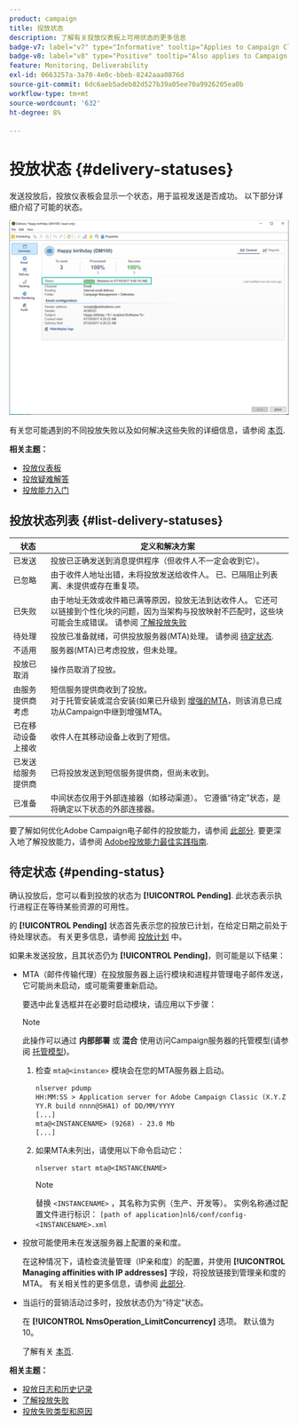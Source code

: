 ```yaml
---
product: campaign
title: 投放状态
description: 了解有关投放仪表板上可用状态的更多信息
badge-v7: label="v7" type="Informative" tooltip="Applies to Campaign Classic v7"
badge-v8: label="v8" type="Positive" tooltip="Also applies to Campaign v8"
feature: Monitoring, Deliverability
exl-id: 0663257a-3a70-4e0c-bbeb-8242aaa0876d
source-git-commit: 6dc6aeb5adeb82d527b39a05ee70a9926205ea0b
workflow-type: tm+mt
source-wordcount: '632'
ht-degree: 8%

---
```


# 投放状态 {#delivery-statuses}



<!--ajouter intro 

ajouter screenshot -->

发送投放后，投放仪表板会显示一个状态，用于监视发送是否成功。 以下部分详细介绍了可能的状态。

![](assets/delivery-status.png)

有关您可能遇到的不同投放失败以及如何解决这些失败的详细信息，请参阅 [本页](understanding-delivery-failures.md).

**相关主题：**

* [投放仪表板](delivery-dashboard.md)
* [投放疑难解答](delivery-troubleshooting.md)
* [投放能力入门](about-deliverability.md)

## 投放状态列表 {#list-delivery-statuses}

<table> 
 <thead> 
  <tr> 
   <th> 状态<br /> </th> 
   <th> 定义和解决方案<br /> </th> 
  </tr> 
 </thead> 
 <tbody> 
  <tr> 
   <td> 已发送<br /> </td> 
   <td> 投放已正确发送到消息提供程序（但收件人不一定会收到它）。<br /> </td> 
  </tr> 
  <tr> 
   <td> 已忽略<br /> </td> 
   <td> 由于收件人地址出错，未将投放发送给收件人。 已、已隔阻止列表离、未提供或存在重复项。 <br /> </td> 
  </tr> 
  <tr> 
   <td> 已失败<br /> </td> 
   <td> 由于地址无效或收件箱已满等原因，投放无法到达收件人。 它还可以链接到个性化块的问题，因为当架构与投放映射不匹配时，这些块可能会生成错误。 请参阅 <a href="understanding-delivery-failures.md" target="_blank">了解投放失败</a><br /> </td> 
  </tr>
  <tr> 
   <td> 待处理<br /> </td> 
   <td> 投放已准备就绪，可供投放服务器(MTA)处理。 请参阅 <a href="#pending-status" target="_blank">待定状态</a>.<br /> </td> 
  </tr> 
  <tr> 
   <td> 不适用<br /> </td> 
   <td> 服务器(MTA)已考虑投放，但未处理。<br /> </td> 
  </tr>  
  <tr> 
   <td> 投放已取消<br /> </td> 
   <td> 操作员取消了投放。<br /> </td> 
  </tr> 
  <tr> 
   <td> 由服务提供商考虑<br /> </td> 
   <td> 短信服务提供商收到了投放。<br /> 对于托管安装或混合安装(如果已升级到 <a href="sending-with-enhanced-mta.md" target="_blank">增强的MTA</a>，则该消息已成功从Campaign中继到增强MTA。</td> 
  </tr> 
  <tr> 
   <td> 已在移动设备上接收<br /> </td> 
   <td> 收件人在其移动设备上收到了短信。<br /> </td> 
  </tr>
  <tr> 
   <td> 已发送给服务提供商<br /> </td> 
   <td> 已将投放发送到短信服务提供商，但尚未收到。<br />
   </td> 
  </tr> 
  <tr> 
   <td> 已准备<br /> </td> 
   <td> 中间状态仅用于外部连接器（如移动渠道）。 它遵循“待定”状态，是将确定以下状态的外部连接器。<br /> </td> 
  </tr> 
 </tbody> 
</table>

要了解如何优化Adobe Campaign电子邮件的投放能力，请参阅 [此部分](about-deliverability.md). 要更深入地了解投放能力，请参阅 [Adobe投放能力最佳实践指南](https://experienceleague.adobe.com/docs/deliverability-learn/deliverability-best-practice-guide/introduction.html?lang=zh-Hans).

## 待定状态 {#pending-status}

确认投放后，您可以看到投放的状态为 **[!UICONTROL Pending]**. 此状态表示执行进程正在等待某些资源的可用性。

的 **[!UICONTROL Pending]** 状态首先表示您的投放已计划，在给定日期之前处于待处理状态。 有关更多信息，请参阅 [投放计划](steps-sending-the-delivery.md#scheduling-the-delivery-sending) 中。

如果未发送投放，且其状态仍为 **[!UICONTROL Pending]**，则可能是以下结果：

* MTA（邮件传输代理）在投放服务器上运行模块和进程并管理电子邮件发送，它可能尚未启动，或可能需要重新启动。

   要选中此复选框并在必要时启动模块，请应用以下步骤：

   >[!NOTE]
   >
   >此操作可以通过 **内部部署** 或 **混合** 使用访问Campaign服务器的托管模型(请参阅 [托管模型](../../installation/using/hosting-models.md))。

   1. 检查 `mta@<instance>` 模块会在您的MTA服务器上启动。

      ```
      nlserver pdump
      HH:MM:SS > Application server for Adobe Campaign Classic (X.Y.Z YY.R build nnnn@SHA1) of DD/MM/YYYY
      [...]
      mta@<INSTANCENAME> (9268) - 23.0 Mb
      [...]
      ```

   1. 如果MTA未列出，请使用以下命令启动它：

      ```
      nlserver start mta@<INSTANCENAME>
      ```

      >[!NOTE]
      >
      >替换 `<INSTANCENAME>` ，其名称为实例（生产、开发等）。 实例名称通过配置文件进行标识： `[path of application]nl6/conf/config-<INSTANCENAME>.xml`

* 投放可能使用未在发送服务器上配置的亲和度。

   在这种情况下，请检查流量管理（IP亲和度）的配置，并使用 **[!UICONTROL Managing affinities with IP addresses]** 字段，将投放链接到管理亲和度的MTA。 有关相关性的更多信息，请参阅 [此部分](../../installation/using/configure-delivery-settings.md).

* 当运行的营销活动过多时，投放状态仍为“待定”状态。

   在 **[!UICONTROL NmsOperation_LimitConcurrency]** 选项。 默认值为 10。

   了解有关 [本页](../../installation/using/configuring-campaign-options.md).


**相关主题：**

* [投放日志和历史记录](#delivery-logs-and-history)
* [了解投放失败](understanding-delivery-failures.md)
* [投放失败类型和原因](understanding-delivery-failures.md#delivery-failure-types-and-reasons)
